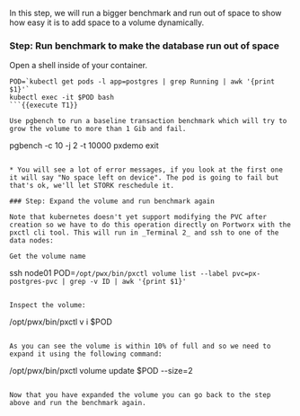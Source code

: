 In this step, we will run a bigger benchmark and run out of space to show how easy it is to add space to a volume dynamically.

### Step: Run benchmark to make the database run out of space

Open a shell inside of your container.
```
POD=`kubectl get pods -l app=postgres | grep Running | awk '{print $1}'`
kubectl exec -it $POD bash
```{{execute T1}}

Use pgbench to run a baseline transaction benchmark which will try to grow the volume to more than 1 Gib and fail.

```
pgbench -c 10 -j 2 -t 10000 pxdemo
exit
```{{execute T1}}

* You will see a lot of error messages, if you look at the first one it will say "No space left on device". The pod is going to fail but that's ok, we'll let STORK reschedule it.

### Step: Expand the volume and run benchmark again

Note that kubernetes doesn't yet support modifying the PVC after creation so we have to do this operation directly on Portworx with the pxctl cli tool. This will run in _Terminal 2_ and ssh to one of the data nodes:

Get the volume name
```
ssh node01
POD=`/opt/pwx/bin/pxctl volume list --label pvc=px-postgres-pvc | grep -v ID | awk '{print $1}'`
```{{execute T2}}

Inspect the volume:
```
/opt/pwx/bin/pxctl v i $POD
```{{execute T2}}

As you can see the volume is within 10% of full and so we need to expand it using the following command:
```
/opt/pwx/bin/pxctl volume update $POD --size=2
```{{execute T2}}

Now that you have expanded the volume you can go back to the step above and run the benchmark again.
